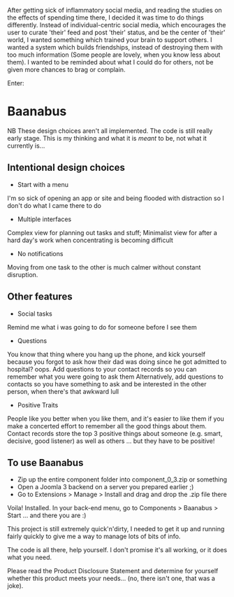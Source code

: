 After getting sick of inflammatory social media, and reading the studies on the effects of spending time there, I decided it was time to do things differently. Instead of individual-centric social media, which encourages the user to curate 'their' feed and post 'their' status, and be the center of 'their' world, I wanted something which trained your brain to support others. I wanted a system which builds friendships, instead of destroying them with too much information (Some people are lovely, when you know less about them). I wanted to be reminded about what I could do for others, not be given more chances to brag or complain. 

Enter:

# Baanabus 

NB These design choices aren't all implemented. The code is still really early stage. This is my thinking and what it is *meant* to be, not what it currently is... 

## Intentional design choices 

* Start with a menu

I'm so sick of opening an app or site and being flooded with distraction so I don't do what I came there to do

* Multiple interfaces 

Complex view for planning out tasks and stuff; Minimalist view for after a hard day's work when concentrating is becoming difficult

* No notifications

Moving from one task to the other is much calmer without constant disruption.

## Other features

* Social tasks

Remind me what i was going to do for someone before I see them

* Questions

You know that thing where you hang up the phone, and kick yourself because you forgot to ask how their dad was doing since he got admitted to hospital? oops. Add questions to your contact records so you can remember what you were going to ask them
Alternatively, add questions to contacts so you have something to ask and be interested in the other person, when there's that awkward lull

* Positive Traits

People like you better when you like them, and it's easier to like them if you make a concerted effort to remember all the good things about them. Contact records store the top 3 positive things about someone (e.g. smart, decisive, good listener) as well as others ... but they have to be positive! 

## To use Baanabus

* Zip up the entire component folder into component_0_3.zip or something
* Open a Joomla 3 backend on a server you prepared earlier ;) 
* Go to Extensions > Manage > Install and drag and drop the .zip file there

Voila! Installed. In your back-end menu, go to Components > Baanabus > Start ... and there you are :) 

This project is still extremely quick'n'dirty, I needed to get it up and running fairly quickly to give me a way to manage lots of bits of info.

The code is all there, help yourself. I don't promise it's all working, or it does what you need. 

Please read the Product Disclosure Statement and determine for yourself whether this product meets your needs... (no, there isn't one, that was a joke).
